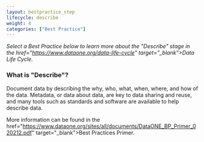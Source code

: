 ```yaml
---
layout: bestpractice_step
lifecycle: describe
weight: 4
categories: ["Best Practice"]
---
```


*Select a Best Practice below to learn more about the "Describe" stage in the <a> href="https://www.dataone.org/data-life-cycle" target="_blank">Data Life Cycle</a>.*

### What is "Describe"?

 Document data by describing the why, who, what, when, where, and how of the data. Metadata, or data about data, are key to data sharing and reuse, and many tools such as standards and software are available to help describe data.

  More information can be found in the <a> href="https://www.dataone.org/sites/all/documents/DataONE_BP_Primer_020212.pdf" target="_blank">Best Practices Primer</a>.
